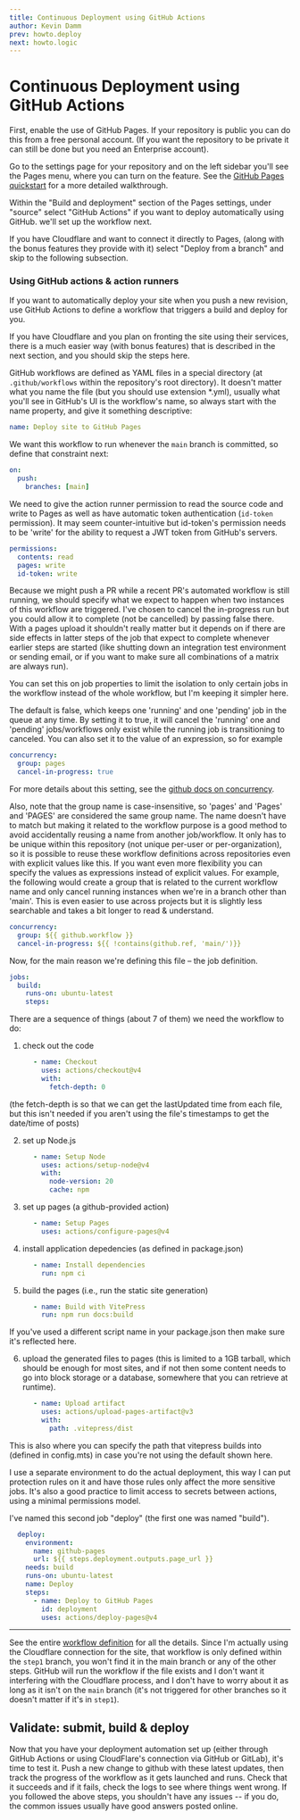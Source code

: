 ```yaml
---
title: Continuous Deployment using GitHub Actions
author: Kevin Damm
prev: howto.deploy
next: howto.logic
---
```


# Continuous Deployment using GitHub Actions

First, enable the use of GitHub Pages.  If your repository is public you can do
this from a free personal account.  (If you want the repository to be private it
can still be done but you need an Enterprise account).

Go to the settings page for your repository
and on the left sidebar you'll see the Pages menu, where you can turn on the
feature.  See the [GitHub Pages quickstart](https://docs.github.com/en/pages/quickstart)
for a more detailed walkthrough.

Within the "Build and deployment" section of the Pages settings, under "source"
select "GitHub Actions" if you want to deploy automatically using GitHub. we'll set up the workflow next.

If you have Cloudflare and want to connect it directly to Pages, (along with
the bonus features they provide with it) select "Deploy from a branch" and
skip to the following subsection.  


### Using GitHub actions & action runners

If you want to automatically deploy your site when you push a new revision, use
GitHub Actions to define a workflow that triggers a build and deploy for you.

If you have Cloudflare and you plan on fronting the site using their services,
there is a much easier way (with bonus features) that is described in the next
section, and you should skip the steps here.

GitHub workflows are defined as YAML files in a special directory
(at `.github/workflows` within the repository's root directory).
It doesn't matter what you name the file (but you should use extension *.yml),
usually what you'll see in GitHub's UI is the workflow's name, so always start
with the name property, and give it something descriptive:

```yaml
name: Deploy site to GitHub Pages
```

We want this workflow to run whenever the `main` branch is committed, so define
that constraint next:

```yaml
on:
  push:
    branches: [main]
```

We need to give the action runner permission to read the source code and write
to Pages as well as have automatic token authentication (`id-token` permission).
It may seem counter-intuitive but id-token's permission needs to be 'write' for
the ability to request a JWT token from GitHub's servers.

```yaml
permissions:
  contents: read
  pages: write
  id-token: write
```

Because we might push a PR while a recent PR's automated workflow is still
running, we should specify what we expect to happen when two instances of this
workflow are triggered.  I've chosen to cancel the in-progress run but you could
allow it to complete (not be cancelled) by passing false there.  With a pages
upload it shouldn't really matter but it depends on if there are side effects
in latter steps of the job that expect to complete whenever earlier steps are
started (like shutting down an integration test environment or sending email,
or if you want to make sure all combinations of a matrix are always run).

You can set this on job properties to limit the isolation to only certain jobs
in the workflow instead of the whole workflow, but I'm keeping it simpler here.

The default is false, which keeps one 'running' and one 'pending' job in the
queue at any time.  By setting it to true, it will cancel the 'running' one and
'pending' jobs/workflows only exist while the running job is transitioning to
canceled.  You can also set it to the value of an expression, so for example

```yaml
concurrency:
  group: pages
  cancel-in-progress: true
```

For more details about this setting, see the [github docs on concurrency](https://docs.github.com/en/enterprise-cloud@latest/actions/using-jobs/using-concurrency).

Also, note that the group name is case-insensitive, so 'pages' and 'Pages' and
'PAGES' are considered the same group name.  The name doesn't have to match but
making it related to the workflow purpose is a good method to avoid accidentally
reusing a name from another job/workflow.  It only has to be unique within this
repository (not unique per-user or per-organization), so it is possible to reuse these workflow definitions across repositories even with explicit values like this.  If you want
even more flexibility you can specify the values as expressions instead of explicit values.
For example, the following would create a group that is related to the current
workflow name and only cancel running instances when we're in a branch other than 'main'.
This is even easier to use across projects but it is slightly less searchable and takes a bit longer to read & understand.

```yaml
concurrency:
  group: ${{ github.workflow }}
  cancel-in-progress: ${{ !contains(github.ref, 'main/')}}
```

Now, for the main reason we're defining this file &ndash; the job definition.

```yaml
jobs:
  build:
    runs-on: ubuntu-latest
    steps:
```

There are a sequence of things (about 7 of them) we need the workflow to do:

 1. check out the code
```yaml
      - name: Checkout
        uses: actions/checkout@v4
        with:
          fetch-depth: 0
```
   (the fetch-depth is so that we can get the lastUpdated time from each file, but this isn't needed if you aren't using the file's timestamps to get the date/time of posts)

 2. set up Node.js
```yaml
      - name: Setup Node
        uses: actions/setup-node@v4
        with:
          node-version: 20
          cache: npm  
```

 3. set up pages (a github-provided action)
```yaml
      - name: Setup Pages
        uses: actions/configure-pages@v4
```

 4. install application depedencies (as defined in package.json)
```yaml
      - name: Install dependencies
        run: npm ci
```

 5. build the pages (i.e., run the static site generation)
```yaml
      - name: Build with VitePress
        run: npm run docs:build
```
   If you've used a different script name in your package.json then make sure it's reflected here.

 6. upload the generated files to pages (this is limited to a 1GB tarball, which should be enough for most sites, and if not then some content needs to go into block storage or a database, somewhere that you can retrieve at runtime).
```yaml
      - name: Upload artifact
        uses: actions/upload-pages-artifact@v3
        with:
          path: .vitepress/dist
```
   This is also where you can specify the path that vitepress builds into (defined in config.mts) in case you're not using the default shown here.

I use a separate environment to do the actual deployment, this way I can put
protection rules on it and have those rules only affect the more sensitive jobs.
It's also a good practice to limit access to secrets between actions, using a minimal permissions model.

I've named this second job "deploy" (the first one was named "build").

```yaml
  deploy:
    environment:
      name: github-pages
      url: ${{ steps.deployment.outputs.page_url }}
    needs: build
    runs-on: ubuntu-latest
    name: Deploy
    steps:
      - name: Deploy to GitHub Pages
        id: deployment
        uses: actions/deploy-pages@v4
```

---

See the entire [workflow definition](https://github.com/symbolnotfound/number-scrabble/blob/step1/.github/workflows/deploy.yml)
for all the details.  Since I'm actually using the Cloudflare connection for the
site, that workflow is only defined within the `step1` branch, you won't find it
in the main branch or any of the other steps.  GitHub will run the workflow
if the file exists and I don't want it interfering with the Cloudflare process,
and I don't have to worry about it as long as it isn't on the `main` branch
(it's not triggered for other branches so it doesn't matter if it's in `step1`).



## Validate: submit, build & deploy

Now that you have your deployment automation set up (either through GitHub
Actions or using CloudFlare's connection via GitHub or GitLab), it's time to
test it.  Push a new change to github with these latest updates,
then track the progress of the workflow as it gets launched and runs.  Check that it succeeds and if it fails, check the logs to see where things went wrong.  If you followed the above steps, you shouldn't have any issues -- if you do, the common issues usually have good answers posted online.
